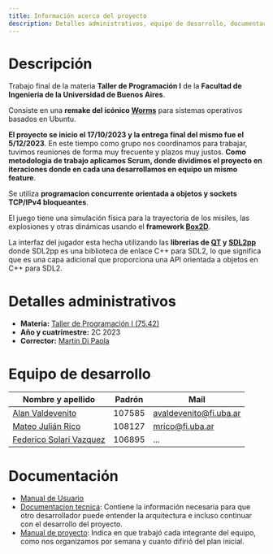 ```yaml
---
title: Información acerca del proyecto
description: Detalles administrativos, equipo de desarrollo, documentación
---
```


<!-- ##################################################################### -->

# Descripción

Trabajo final de la materia **Taller de Programación I** de la **Facultad de Ingenieria de la Universidad de Buenos Aires**. 

Consiste en una **remake del icónico [Worms](https://es.wikipedia.org/wiki/Worms_(serie))** para sistemas operativos basados en Ubuntu.

**El proyecto se inicio el 17/10/2023 y la entrega final del mismo fue el 5/12/2023**. En este tiempo como grupo nos coordinamos para trabajar, tuvimos reuniones de forma muy frecuente y plazos muy justos. **Como metodologia de trabajo aplicamos Scrum, donde dividimos el proyecto en iteraciones donde en cada una desarrollamos en equipo un mismo feature**.

Se utiliza **programacion concurrente orientada a objetos y sockets TCP/IPv4 bloqueantes**.

El juego tiene una simulación física para la trayectoria de los misiles, las explosiones y otras dinámicas usando el **framework [Box2D](https://box2d.org/documentation/)**.

La interfaz del jugador esta hecha utilizando las **librerias de [QT](https://doc.qt.io/) y [SDL2pp](https://github.com/libSDL2pp/libSDL2pp)** donde SDL2pp es una biblioteca de enlace C++ para SDL2, lo que significa que es una capa adicional que proporciona una API orientada a objetos en C++ para SDL2. 

<!-- ##################################################################### -->

# Detalles administrativos
* **Materia:** [Taller de Programación I (75.42)](https://taller-de-programacion.github.io/bienvenido.html)
* **Año y cuatrimestre:** 2C 2023
* **Corrector:** [Martin Di Paola](https://github.com/eldipa)

# Equipo de desarrollo

| Nombre y apellido | Padrón | Mail |
|-------------------|--------|------|
| [Alan Valdevenito](https://github.com/AlanValdevenito) | 107585 | avaldevenito@fi.uba.ar |
| [Mateo Julián Rico](https://github.com/ricomateo) | 108127 | mrico@fi.uba.ar |
| [Federico Solari Vazquez](https://github.com/FedericoSolari) | 106895 | ... |

<!-- ##################################################################### -->

# Documentación

* [Manual de Usuario](https://github.com/AlanValdevenito/Worms/blob/main/documentacion/PDF/manual_de_usuario.pdf)
* [Documentacion tecnica](https://github.com/AlanValdevenito/Worms/blob/main/documentacion/PDF/documentacion_tecnica.pdf): Contiene la información necesaria para que otro desarrollador puede entender la arquitectura e incluso continuar con el desarrollo del proyecto.
* [Manual de proyecto](https://github.com/AlanValdevenito/Worms/blob/main/documentacion/PDF/manual_de_proyecto.pdf): Indica en que trabajó cada integrante del equipo, como nos organizamos por semana y cuanto difirió del plan inicial.

<!-- ##################################################################### -->
